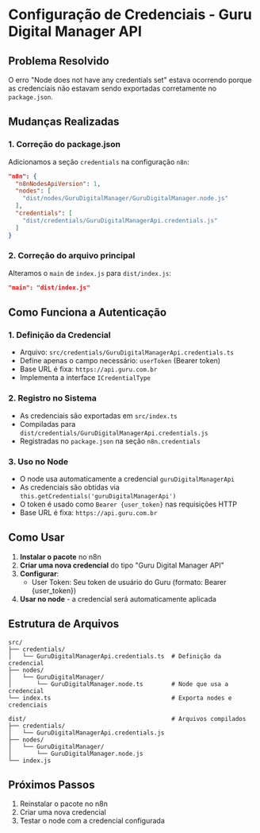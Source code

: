 # Configuração de Credenciais - Guru Digital Manager API

## Problema Resolvido

O erro "Node does not have any credentials set" estava ocorrendo porque as credenciais não estavam sendo exportadas corretamente no `package.json`.

## Mudanças Realizadas

### 1. Correção do package.json

Adicionamos a seção `credentials` na configuração `n8n`:

```json
"n8n": {
  "n8nNodesApiVersion": 1,
  "nodes": [
    "dist/nodes/GuruDigitalManager/GuruDigitalManager.node.js"
  ],
  "credentials": [
    "dist/credentials/GuruDigitalManagerApi.credentials.js"
  ]
}
```

### 2. Correção do arquivo principal

Alteramos o `main` de `index.js` para `dist/index.js`:

```json
"main": "dist/index.js"
```

## Como Funciona a Autenticação

### 1. Definição da Credencial
- Arquivo: `src/credentials/GuruDigitalManagerApi.credentials.ts`
- Define apenas o campo necessário: `userToken` (Bearer token)
- Base URL é fixa: `https://api.guru.com.br`
- Implementa a interface `ICredentialType`

### 2. Registro no Sistema
- As credenciais são exportadas em `src/index.ts`
- Compiladas para `dist/credentials/GuruDigitalManagerApi.credentials.js`
- Registradas no `package.json` na seção `n8n.credentials`

### 3. Uso no Node
- O node usa automaticamente a credencial `guruDigitalManagerApi`
- As credenciais são obtidas via `this.getCredentials('guruDigitalManagerApi')`
- O token é usado como `Bearer {user_token}` nas requisições HTTP
- Base URL é fixa: `https://api.guru.com.br`

## Como Usar

1. **Instalar o pacote** no n8n
2. **Criar uma nova credencial** do tipo "Guru Digital Manager API"
3. **Configurar**:
   - User Token: Seu token de usuário do Guru (formato: Bearer {user_token})
4. **Usar no node** - a credencial será automaticamente aplicada

## Estrutura de Arquivos

```
src/
├── credentials/
│   └── GuruDigitalManagerApi.credentials.ts  # Definição da credencial
├── nodes/
│   └── GuruDigitalManager/
│       └── GuruDigitalManager.node.ts        # Node que usa a credencial
└── index.ts                                  # Exporta nodes e credenciais

dist/                                         # Arquivos compilados
├── credentials/
│   └── GuruDigitalManagerApi.credentials.js
├── nodes/
│   └── GuruDigitalManager/
│       └── GuruDigitalManager.node.js
└── index.js
```

## Próximos Passos

1. Reinstalar o pacote no n8n
2. Criar uma nova credencial
3. Testar o node com a credencial configurada
